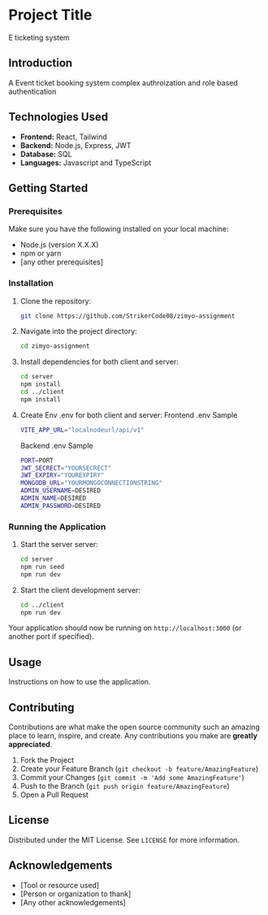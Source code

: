 # Project Title

E ticketing system
## Introduction

A Event ticket booking system complex authroization and role based authentication


## Technologies Used

- **Frontend:** React, Tailwind
- **Backend:** Node.js, Express, JWT
- **Database:** SQL
- **Languages:** Javascript and TypeScript

## Getting Started

### Prerequisites

Make sure you have the following installed on your local machine:

- Node.js (version X.X.X)
- npm or yarn
- [any other prerequisites]

### Installation

1. Clone the repository:
    ```sh
    git clone https://github.com/StrikerCode08/zimyo-assignment
    ```

2. Navigate into the project directory:
    ```sh
    cd zimyo-assignment
    ```

3. Install dependencies for both client and server:
    ```sh
    cd server
    npm install
    cd ../client
    npm install
    ```
4. Create Env .env for both client and server:
    Frontend .env Sample
    ```sh
    VITE_APP_URL="localnodeurl/api/v1"
    ```
     Backend .env Sample
    ```sh
    PORT=PORT
    JWT_SECRECT="YOURSECRECT"
    JWT_EXPIRY="YOUREXPIRY"
    MONGODB_URL="YOURMONGOCONNECTIONSTRING"
    ADMIN_USERNAME=DESIRED
    ADMIN_NAME=DESIRED
    ADMIN_PASSWORD=DESIRED
    ```

### Running the Application

1. Start the server server:
    ```sh
    cd server
    npm run seed 
    npm run dev
    ```

2. Start the client development server:
    ```sh
    cd ../client
    npm run dev
    ```

Your application should now be running on `http://localhost:3000` (or another port if specified).

## Usage

Instructions on how to use the application.

## Contributing

Contributions are what make the open source community such an amazing place to learn, inspire, and create. Any contributions you make are **greatly appreciated**.

1. Fork the Project
2. Create your Feature Branch (`git checkout -b feature/AmazingFeature`)
3. Commit your Changes (`git commit -m 'Add some AmazingFeature'`)
4. Push to the Branch (`git push origin feature/AmazingFeature`)
5. Open a Pull Request

## License

Distributed under the MIT License. See `LICENSE` for more information.

## Acknowledgements

- [Tool or resource used]
- [Person or organization to thank]
- [Any other acknowledgements]
